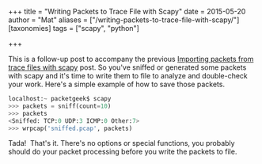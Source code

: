 +++
title = "Writing Packets to Trace File with Scapy"
date = 2015-05-20
author = "Mat"
aliases = ["/writing-packets-to-trace-file-with-scapy/"]
[taxonomies]
tags = ["scapy", "python"]

+++

This is a follow-up post to accompany the previous <a href="/importing-packets-from-trace-files/" target="_blank" rel="noopener">Importing packets from trace files with scapy</a> post. So you've sniffed or generated some packets with scapy and it's time to write them to file to analyze and double-check your work. Here's a simple example of how to save those packets.

```python
localhost:~ packetgeek$ scapy
>>> packets = sniff(count=10)
>>> packets
<Sniffed: TCP:0 UDP:3 ICMP:0 Other:7>
>>> wrpcap('sniffed.pcap', packets)
```
<!-- more -->
Tada!  That's it. There's no options or special functions, you probably should do your packet processing before you write the packets to file.